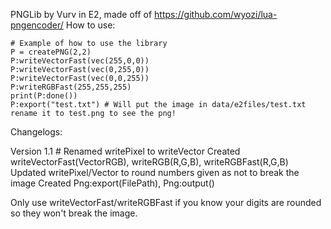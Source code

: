 PNGLib by Vurv in E2, made off of https://github.com/wyozi/lua-pngencoder/
How to use:
```golo
# Example of how to use the library
P = createPNG(2,2)
P:writeVectorFast(vec(255,0,0))
P:writeVectorFast(vec(0,255,0))
P:writeVectorFast(vec(0,0,255))
P:writeRGBFast(255,255,255)
print(P:done())
P:export("test.txt") # Will put the image in data/e2files/test.txt rename it to test.png to see the png!

```


Changelogs:

Version 1.1 #
Renamed writePixel to writeVector
Created writeVectorFast(VectorRGB), writeRGB(R,G,B), writeRGBFast(R,G,B)
Updated writePixel/Vector to round numbers given as not to break the image
Created Png:export(FilePath), Png:output()

Only use writeVectorFast/writeRGBFast if you know your digits are rounded so they won't break the image.